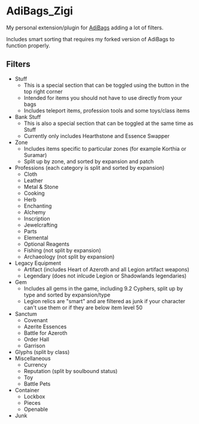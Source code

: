 # AdiBags_Zigi

My personal extension/plugin for [AdiBags](https://github.com/glassleo/AdiBags) adding a lot of filters.

Includes smart sorting that requires my forked version of AdiBags to function properly.

## Filters

- Stuff
  - This is a special section that can be toggled using the button in the top right corner
  - Intended for items you should not have to use directly from your bags
  - Includes teleport items, profession tools and some toys/class items
- Bank Stuff
  - This is also a special section that can be toggled at the same time as Stuff
  - Currently only includes Hearthstone and Essence Swapper
- Zone
  - Includes items specific to particular zones (for example Korthia or Suramar)
  - Split up by zone, and sorted by expansion and patch
- Professions (each category is split and sorted by expansion)
  - Cloth
  - Leather
  - Metal & Stone
  - Cooking
  - Herb
  - Enchanting
  - Alchemy
  - Inscription
  - Jewelcrafting
  - Parts
  - Elemental
  - Optional Reagents
  - Fishing (not split by expansion)
  - Archaeology (not split by expansion)
- Legacy Equipment
  - Artifact (includes Heart of Azeroth and all Legion artifact weapons)
  - Legendary (does not inlcude Legion or Shadowlands legendaries)
- Gem
  - Includes all gems in the game, including 9.2 Cyphers, split up by type and sorted by expansion/type
  - Legion relics are "smart" and are filtered as junk if your character can't use them or if they are below item level 50
- Sanctum
  - Covenant
  - Azerite Essences
  - Battle for Azeroth
  - Order Hall
  - Garrison
- Glyphs (split by class)
- Miscellaneous
  - Currency
  - Reputation (split by soulbound status)
  - Toy
  - Battle Pets
- Container
  - Lockbox
  - Pieces
  - Openable
- Junk
